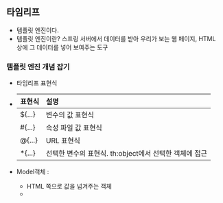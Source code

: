 ## 타임리프

- 템플릿 엔진이다.
- 템플릿 엔진이란? 스프링 서버에서 데이터를 받아 우리가 보는 웹 페이지, HTML 상에 그 데이터를 넣어 보여주는 도구

### 템플릿 엔진 개념 잡기

- 타임리프 표현식
- | 표현식  | 설명                                                   |
  | :------ | :----------------------------------------------------- |
  | ${...}  | 변수의 값 표현식                                       |
  | #{...}  | 속성 파일 값 표현식                                    |
  | @{...}  | URL 표현식                                             |
  | \*{...} | 선택한 변수의 표현식. th:object에서 선택한 객체에 접근 |

- Model객체 :
  - HTML 쪽으로 값을 넘겨주는 객체
  -
